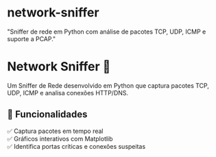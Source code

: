 # network-sniffer
"Sniffer de rede em Python com análise de pacotes TCP, UDP, ICMP e suporte a PCAP."
# Network Sniffer 🔎  

Um Sniffer de Rede desenvolvido em Python que captura pacotes TCP, UDP, ICMP e analisa conexões HTTP/DNS.  

## 📌 Funcionalidades  
✅ Captura pacotes em tempo real  
✅ Gráficos interativos com Matplotlib   
✅ Identifica portas críticas e conexões suspeitas  

